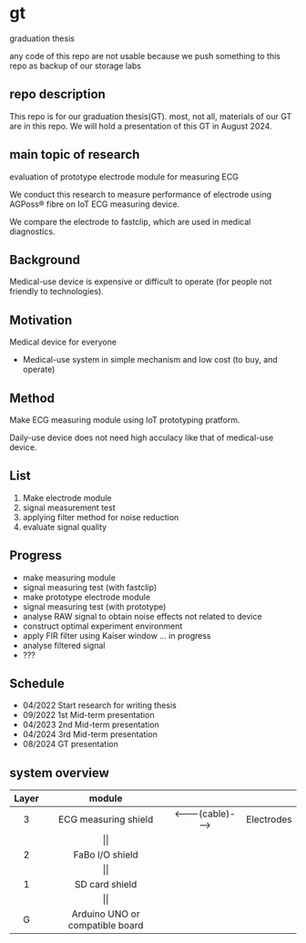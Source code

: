 # gt
graduation thesis

any code of this repo are not usable because we push something to this repo as backup of our storage labs

## repo description

This repo is for our graduation thesis(GT). most, not all, materials of our GT are in this repo. We will hold a presentation of this GT in August 2024.

## main topic of research

evaluation of prototype electrode module for measuring ECG

We conduct this research to measure performance of electrode using AGPoss® fibre on IoT ECG measuring device.

We compare the electrode to fastclip, which are used in medical diagnostics.

## Background

Medical-use device is expensive or difficult to operate (for people not friendly to technologies).

## Motivation

Medical device for everyone

- Medical-use system in simple mechanism and low cost (to buy, and operate)

## Method

Make ECG measuring module using IoT prototyping pratform.

Daily-use device does not need high acculacy like that of medical-use device.

## List

1. Make electrode module
2. signal measurement test
3. applying filter method for noise reduction
4. evaluate signal quality

## Progress

- make measuring module
- signal measuring test (with fastclip)
- make prototype electrode module
- signal measuring test (with prototype)
- analyse RAW signal to obtain noise effects not related to device
- construct optimal experiment environment
- apply FIR filter using Kaiser window ... in progress
- analyse filtered signal
- ??? 

## Schedule

- 04/2022 Start research for writing thesis
- 09/2022 1st Mid-term presentation
- 04/2023 2nd Mid-term presentation
- 04/2024 3rd Mid-term presentation
- 08/2024 GT presentation

## system overview

|Layer|module|||
|:-:|:-:|:-:|:-:|
|3|ECG measuring shield|<---(cable)--->|Electrodes|
||\|\||||
|2|FaBo I/O shield|||
||\|\||||
|1|SD card shield|||
||\|\||||
|G|Arduino UNO or compatible board|||
